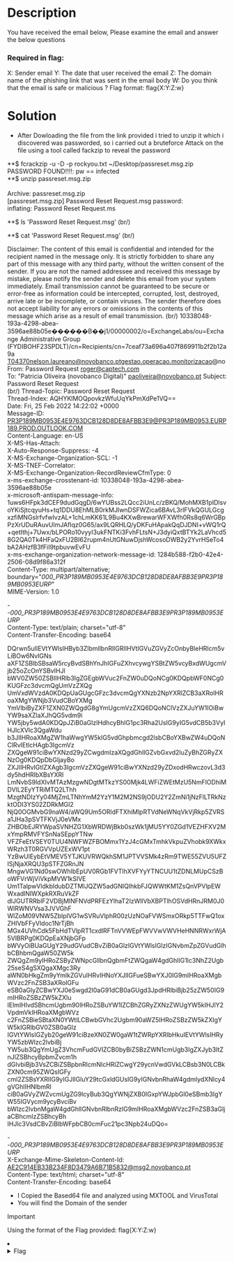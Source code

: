 # Description
You have received the email below,  Please examine the email and answer the below questions

### Required in flag:
X: Sender email
Y: The date that user received the email
Z: The domain name of the phishing link that was sent in the email body
W: Do you think that the email is safe or malicious ?
Flag format: flag{X:Y:Z:w}

# Solution
- After Dowloading the file from the link provided i tried to unzip it which i discovered was passworded, so i carried out a bruteforce Attack on the file using a tool called fackzip to reveal the password

**$ fcrackzip -u -D -p rockyou.txt  ~/Desktop/passreset.msg.zip <br />
PASSWORD FOUND!!!!: pw == infected <br />
**$ unzip passreset.msg.zip  <br />                                 
Archive:  passreset.msg.zip  <br />
[passreset.msg.zip] Password Reset Request.msg password: <br /> 
inflating: Password Reset Request.ms <br />

**$ ls 
'Password Reset Request.msg' (br/)

**$ cat 'Password Reset Request.msg' (br/)

Disclaimer: The content of this email is confidential and intended for the recipient named in the message only. It is strictly forbidden to share any part of this message with any third party, without the written consent  of the sender. If you are not the named addressee and received this message by mistake, please notify the sender and delete this email from your system immediately. Email transmission cannot be guaranteed to be secure or error-free as information could be intercepted, corrupted, lost, destroyed, arrive late or be incomplete, or contain viruses. The sender therefore does not accept liability for any errors or omissions in the contents of this message which arise as a result of email transmission. (br/)
10338048-193a-4298-abea-3596ae88b05e������B��j1/00000002/o=ExchangeLabs/ou=Exchange Administrative Group (FYDIBOHF23SPDLT)/cn=Recipients/cn=7ceaf73a696a407f869911b2f2b12a9a T04370nelson.laureano@novobanco.ptgestao.operacao.monitorizacao@noFrom: Password Request <roger@captech.com> <br />
To: "Patricia Oliveira (novobanco Digital)" <paoliveira@novobanco.pt> 
Subject: Password Reset Request <br />(br/)
Thread-Topic: Password Reset Request <br />
Thread-Index: AQHYKlMOQpovkzWfuUqYkPmXdPe1VQ== <br />
Date: Fri, 25 Feb 2022 14:22:02 +0000 <br />
Message-ID: <PR3P189MB0953E4E9763DCB128D8DE8AFBB3E9@PR3P189MB0953.EURP189.PROD.OUTLOOK.COM> <br />
Content-Language: en-US <br />
X-MS-Has-Attach: <br />
X-Auto-Response-Suppress: -4 <br />
X-MS-Exchange-Organization-SCL: -1 <br />
X-MS-TNEF-Correlator: <br />
X-MS-Exchange-Organization-RecordReviewCfmType: 0 <br />
x-ms-exchange-crosstenant-id: 10338048-193a-4298-abea-3596ae88b05e <br />
x-microsoft-antispam-message-info: <br />
1uws6HFpk3dCEF9dudGqgD/6wYUBss2LQcc2iUnLc/zBKQ/MohMXB1pIDlsvoYKiSjtcqyuHs+tq1DDU8EhMLB0rkMJIwnDSFWZica6BAvL3rlFVkQGULGcgxzfiMNGslrfvfwIvzAL+1chLmKK61L9Bu4KXwBrewarWFXWfh0Rs8q6WrGBpPzXrUDuRAuvUlmJAflqz0G65/ax9LQRHLQ/yDKFuHApakQqDJDNI+vWQ1rQ+qetIthj+7Uwx/bLPORo10vyyI3ukFNTKi3FvhFLtsN+J3dyiQxtBTYk2LaVhcd58G2QA0Tk4HFaQxFU2BI62rupm4nUtGNuwDjshWcosoDWB2y2YvrHSeTo4bA2AHzfB3fFiI9tpbuvwEvFU <br />
x-ms-exchange-organization-network-message-id: 1284b588-f2b0-42e4-2506-08d9f86a312f <br />
Content-Type: multipart/alternative; <br />
        boundary="_000_PR3P189MB0953E4E9763DCB128D8DE8AFBB3E9PR3P189MB0953EURP_" <br />
MIME-Version: 1.0 <br />

--_000_PR3P189MB0953E4E9763DCB128D8DE8AFBB3E9PR3P189MB0953EURP_ <br />
Content-Type: text/plain; charset="utf-8" <br />
Content-Transfer-Encoding: base64 <br />

DQrwn5uIIEVtYWlsIHByb3ZlbmllbnRlIGRlIHVtIGVuZGVyZcOnbyBleHRlcm5vLiBOw6NvIGNs
aXF1ZSBlbSBsaW5rcyBvdSBhYnJhIGFuZXhvcywgYSBtZW5vcyBxdWUgcmVjb25oZcOnYSBvIHJl
bWV0ZW50ZSBlIHRlb3IgZGEgbWVuc2FnZW0uDQoNCg0KDQpbWF0NCg0KUGFzc3dvcmQgUmVzZXQg
UmVxdWVzdA0KDQpUaGUgcGFzc3dvcmQgYXNzb2NpYXRlZCB3aXRoIHRoaXMgYWNjb3VudCBoYXMg
YmVlbiByZXF1ZXN0ZWQgdG8gYmUgcmVzZXQ6DQoNClVzZXJuYW1lOiBwYW9saXZlaXJhQG5vdm9i
YW5jby5wdA0KDQpJZiB0aGlzIHdhcyBhIG1pc3Rha2UsIG9yIG5vdCB5b3VyIHJlcXVlc3QgaWdu
b3JlIHRoaXMgZW1haWwgYW5kIG5vdGhpbmcgd2lsbCBoYXBwZW4uDQoNClRvIEtlcHAgb3IgcmVz
ZXQgeW91ciBwYXNzd29yZCwgdmlzaXQgdGhlIGZvbGxvd2luZyBhZGRyZXNzOg0KDQpDbGljayBo
ZXJlIHRvIGtlZXAgb3IgcmVzZXQgeW91ciBwYXNzd29yZDxodHRwczovL3d3dy5hdHRlbXBsYXRl
LmNvbS9ldXIvMTAzMzgwNDgtMTkzYS00Mjk4LWFiZWEtMzU5NmFlODhiMDVlL2EyYTRiMTQ2LThh
MzgtNDIzYy04MjZmLTNhYmM2YzY1M2M2NS9jODU2Y2ZmNi1jNzFlLTRkNzktODI3YS02ZDRkMGI2
NjQ0OGMvbG9naW4/aWQ9Um5ORldFTXhiMlpRTVdNeWNqVkVjRkp5ZVRSa1JHa3pSVTFKVjJ0eVMx
ZHBObEJRYWpaSVNHZG1XbWRDWjBkb0szWk1jMU5YY0ZGd1VEZHFXV2MxYmpRMVFYSnNaSEppYTNw
VFZFeEtVSEY0TUU4NWFWZFBOMmx1YzJ4cGMxTmhkVkpuZVhobk9XWkxWRzh3T0RGVVpUZExWV1pt
YzBwUlEybEtVMEV5YTJKUVRWQkhSM1JPTVVSMk4zRm9TWE55ZVU5UFZISjNjaXRQU3pSTFZGRnJN
MngwVG1Nd0swOWhlbEpUV0RGb1FVTlhXVFYyYTNCUU1tZDNLMUpCSzBoWFVrWjViVkpMVW1kSlVE
Um1TalpwVldkbldubDZTMlJQZW5adGNIQlhkbFJQWWtKM1ZsQnVPVlpEWWxadlNIWXpkRXRuVkZF
dlJGUTRRblF2VDBjMlNFNVdPRFEzYlhaT2IzWllVbXBPTlhOSVdHRnJRM0J0WlRWNVVsa3JVVGhF
WlZoM09VNW5ZblpIVG1wSVRuVlphR00zUzNOaFVWSmxORkp5TTFwQ1oxZHlVbFFyVldoc1NrTjBh
MGx4UVhCdk5FbHdTVlpRT1cxdlRFTnVVWEpFWVVwVWVHeHNNRWxrWjA5VlBRPg0KDQpEaXNjbGFp
bWVyOiBUaGUgY29udGVudCBvZiB0aGlzIGVtYWlsIGlzIGNvbmZpZGVudGlhbCBhbmQgaW50ZW5k
ZWQgZm9yIHRoZSByZWNpcGllbnQgbmFtZWQgaW4gdGhlIG1lc3NhZ2Ugb25seS4gSXQgaXMgc3Ry
aWN0bHkgZm9yYmlkZGVuIHRvIHNoYXJlIGFueSBwYXJ0IG9mIHRoaXMgbWVzc2FnZSB3aXRoIGFu
eSB0aGlyZCBwYXJ0eSwgd2l0aG91dCB0aGUgd3JpdHRlbiBjb25zZW50IG9mIHRoZSBzZW5kZXIu
IElmIHlvdSBhcmUgbm90IHRoZSBuYW1lZCBhZGRyZXNzZWUgYW5kIHJlY2VpdmVkIHRoaXMgbWVz
c2FnZSBieSBtaXN0YWtlLCBwbGVhc2Ugbm90aWZ5IHRoZSBzZW5kZXIgYW5kIGRlbGV0ZSB0aGlz
IGVtYWlsIGZyb20geW91ciBzeXN0ZW0gaW1tZWRpYXRlbHkuIEVtYWlsIHRyYW5zbWlzc2lvbiBj
YW5ub3QgYmUgZ3VhcmFudGVlZCB0byBiZSBzZWN1cmUgb3IgZXJyb3ItZnJlZSBhcyBpbmZvcm1h
dGlvbiBjb3VsZCBiZSBpbnRlcmNlcHRlZCwgY29ycnVwdGVkLCBsb3N0LCBkZXN0cm95ZWQsIGFy
cml2ZSBsYXRlIG9yIGJlIGluY29tcGxldGUsIG9yIGNvbnRhaW4gdmlydXNlcy4gVGhlIHNlbmRl
ciB0aGVyZWZvcmUgZG9lcyBub3QgYWNjZXB0IGxpYWJpbGl0eSBmb3IgYW55IGVycm9ycyBvciBv
bWlzc2lvbnMgaW4gdGhlIGNvbnRlbnRzIG9mIHRoaXMgbWVzc2FnZSB3aGljaCBhcmlzZSBhcyBh
IHJlc3VsdCBvZiBlbWFpbCB0cmFuc21pc3Npb24uDQo= <br />

--_000_PR3P189MB0953E4E9763DCB128D8DE8AFBB3E9PR3P189MB0953EURP_ <br />
X-Exchange-Mime-Skeleton-Content-Id: <br />
        AE2C914EB33B234F8D3479A6B71B5832@msg2.novobanco.pt <br />
Content-Type: text/html; charset="utf-8" <br />
Content-Transfer-Encoding: base64 <br />

- I Copied the Based64 file and analyzed using MXTOOL and VirusTotal
- You will find the Domain of the sender
> [!IMPORTANT]
> Using the format of the Flag provided: flag{X:Y:Z:w}

<li>
	<details>
		<summary>Flag</summary>
Flag{roger@captech.com:25/02/2022:attemplate.com:S}</details>
</li>


